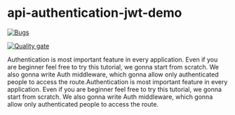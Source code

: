 # api-authentication-jwt-demo
[![Bugs](https://sonarcloud.io/api/project_badges/measure?project=vkhangstack_api-authentication-jwt-demo&metric=bugs)](https://sonarcloud.io/dashboard?id=vkhangstack_api-authentication-jwt-demo)

[![Quality gate](https://sonarcloud.io/api/project_badges/quality_gate?project=vkhangstack_api-authentication-jwt-demo)](https://sonarcloud.io/dashboard?id=vkhangstack_api-authentication-jwt-demo)

Authentication is most important feature in every application. Even if you are beginner feel free to try this tutorial, we gonna start from scratch. We also gonna write Auth middleware, which gonna allow only authenticated people to access the route.Authentication is most important feature in every application. Even if you are beginner feel free to try this tutorial, we gonna start from scratch. We also gonna write Auth middleware, which gonna allow only authenticated people to access the route.
